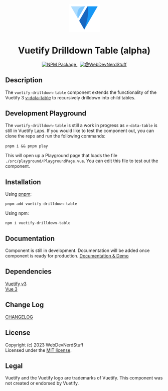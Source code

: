 <p align="center">
  <img alt="Vuetify Logo" width="100" src="https://raw.githubusercontent.com/webdevnerdstuff/vuetify-drilldown-table/main/src/assets/vuetify-logo.svg">
</p>

<p>
  <h1 align="center">Vuetify Drilldown Table (alpha)</h1>
</p>

<p align="center">
  <a href="https://www.npmjs.com/package/vuetify-drilldown-table">
    <img src="https://img.shields.io/npm/v/vuetify-drilldown-table?color=1867c0&logo=npm" alt="NPM Package">
  </a>
  &nbsp;
  <a href="https://github.com/webdevnerdstuff/vuetify-drilldown-table">
    <img src="https://img.shields.io/badge/GitHub-WebDevNerdStuff-brightgreen.svg?logo=github" alt="@WebDevNerdStuff">
  </a>
</p>


## Description

The `vuetify-drilldown-table` component extends the functionality of the Vuetify 3 [v-data-table](https://vuetifyjs.com/en/components/data-tables/basics/) to recursively drilldown into child tables.


## Development Playground

The `vuetify-drilldown-table` is still a work in progress as `v-data-table` is still in Vuetify Laps. If you would like to test the component out, you can clone the repo and run the following commands:

`pnpm i && pnpm play`  
  
This will open up a Playground page that loads the file `./src/playground/PlaygroundPage.vue`. You can edit this file to test out the component.


## Installation
 
Using [pnpm](https://pnpm.io/):
```
pnpm add vuetify-drilldown-table
```

Using npm:
```
npm i vuetify-drilldown-table
```
 
## Documentation
 
Component is still in development. Documentation will be added once component is ready for production.
[Documentation & Demo](https://webdevnerdstuff.github.io/vuetify-drilldown-table/) 

## Dependencies
 
[Vuetify v3](https://vuetifyjs.com/)  
[Vue 3](https://vuejs.org/)


## Change Log
 
[CHANGELOG](https://github.com/webdevnerdstuff/vuetify-drilldown-table/blob/master/CHANGELOG.md)


## License

Copyright (c) 2023 WebDevNerdStuff  
Licensed under the [MIT license](https://github.com/webdevnerdstuff/vuetify-drilldown-table/blob/master/LICENSE.md).


## Legal

Vuetify and the Vuetify logo are trademarks of Vuetify. This component was not created or endorsed by Vuetify.
